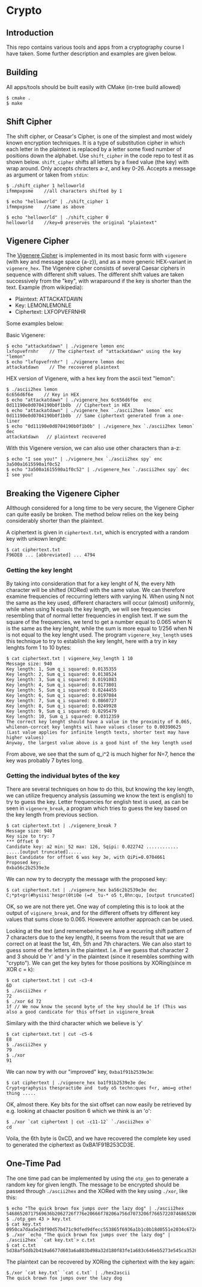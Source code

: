 # Crypto

## Introduction
This repo contains various tools and apps from a cryptography course I have taken. Some further description and examples are given below.

## Building
All apps/tools should be built easily with CMake (in-tree build allowed)
```
$ cmake .
$ make
```

## Shift Cipher
The shift cipher, or Ceasar's Cipher, is one of the simplest and most widely known encryption techniques. It is a type of substitution cipher in which each letter in the plaintext is replaced by a letter some fixed number of positions down the alphabet. Use `shift_cipher` in the code repo to test it as shown below. `shift_cipher` shifts all letters by a fixed value (the key) with wrap around. Only accepts chracters a-z, and key 0-26. Accepts a message as argument or taken from `stdin`:
```
$ ./shift_cipher 1 helloworld
ifmmpxpsme    //all characters shifted by 1

$ echo "helloworld" | ./shift_cipher 1
ifmmpxpsme    //same as above

$ echo "helloworld" | ./shift_cipher 0
helloworld    //key=0 preserves the original "plaintext"
```
## Vigenere Cipher
The [Vigenere Cipher](https://en.wikipedia.org/wiki/Vigen%C3%A8re_cipher) is implemented in its most basic form with `vigenere` (with key and message space {a-z}), and as a more generic HEX-variant in `vigenere_hex`. The Vigenère cipher consists of several Caesar ciphers in sequence with different shift values. The different shift values are taken successively from the "key", with wraparound if the key is shorter than the text. Example (from wikipedia):
- Plaintext:  ATTACKATDAWN
- Key:    LEMONLEMONLE
- Ciphertext: LXFOPVEFRNHR



Some examples below:

Basic Vigenere:
```
$ echo "attackatdawn" | ./vigenere lemon enc
lxfopvefrnhr    // The ciphertext of "attackatdawn" using the key "lemon"
$ echo "lxfopvefrnhr" | ./vigenere lemon dec
attackatdawn    // The recovered plaintext
```
HEX version of Vigenere, with a hex key from the ascii text "lemon":
```
$ ./ascii2hex lemon
6c656d6f6e    // Key in HEX
$ echo "attackatdawn" | ./vigenere_hex 6c656d6f6e  enc
0d11190e0d0704190b0f1b0b  // Ciphertext in HEX
$ echo "attackatdawn" | ./vigenere_hex `./ascii2hex lemon` enc
0d11190e0d0704190b0f1b0b  // Same ciphertext generated from a one-liner
$ echo "0d11190e0d0704190b0f1b0b" | ./vigenere_hex `./ascii2hex lemon` dec
attackatdawn   // plaintext recovered
```
With this Vigenere version, we can also use other characters than a-z:
```
$ echo "I see you!" | ./vigenere_hex `./ascii2hex spy` enc
3a500a1615590a1f0c52
$ echo "3a500a1615590a1f0c52" | ./vigenere_hex `./ascii2hex spy` dec
I see you!
```
## Breaking the Vigenere Cipher
Allthough considered for a long time to be very secure, the Vigenere Cipher can quite easily be broken. The method below relies on the key being considerably shorter than the plaintext.

A ciphertext is given in `ciphertext.txt`, which is encrypted with a random key with unkown lenght:
```
$ cat ciphertext.txt
F96DE8 ... [abbreviated] ... 4794
```
### Getting the key lenght
By taking into consideration that for a key lenght of N, the every Nth character will be shifted (XORed) with the same value. We can therefore examine frequencies of reccurring letters with varying N. When using N not the same as the key used, different characters will occur (almost) uniformly, while when using N equals the key length, we will see frequencies resembling that of normal letter frequencies in english text. If we sum the square of the frequencies, we tend to get a number equal to 0.065 when N is the same as the key lenght, while the sum is more equal to 1/256 when N is not equal to the key lenght used. The program `vigenere_key_length` uses this technique to try to establish the key lenght, here with a try in key lenghts form 1 to 10 bytes:
```
$ cat ciphertext.txt | vigenere_key_length 1 10
Message size: 940
Key length: 1, Sum q_i squared: 0.0135355
Key length: 2, Sum q_i squared: 0.0138524
Key length: 3, Sum q_i squared: 0.0191083
Key length: 4, Sum q_i squared: 0.0173801
Key length: 5, Sum q_i squared: 0.0244455
Key length: 6, Sum q_i squared: 0.0197084
Key length: 7, Sum q_i squared: 0.0860727
Key length: 8, Sum q_i squared: 0.0249928
Key length: 9, Sum q_i squared: 0.0295479
Key length: 10, Sum q_i squared: 0.0312359
The correct key lenght should have a value in the proximity of 0.065, whilenon-corrcet key lenghts wil have values closer to 0.00390625
(Last value applies for infinite length texts, shorter text may have higher values)
Anyway, the largest value above is a good hint of the key length used
```
From above, we see that the sum of q_i^2 is much higher for N=7, hence the key was probably 7 bytes long.

### Getting the individual bytes of the key
There are several techniques on how to do this, but knowing the key length, we can utilize frequency analysis (assuming we know the text is english) to try to guess the key. Letter frequencies for english text is used, as can be seen in `vigenere_break`, a program which tries to guess the key based on the key length from previous section.

```
$ cat ciphertext.txt | ./vigenere_break 7
Message size: 940
Key size to try: 7
*** Offset 0
Candidate key: a2 min: 52 max: 126, Sqipi: 0.022742 ............
.....[output truncated].....
Best Candidate for offset 6 was key 3e, with QiPi=0.0704661
Proposed key: 
0xba56c2b2539e3e
```
We can now try to decrypty the message with the proposed key:
```
$ cat ciphertext.txt | ./vigenere_hex ba56c2b2539e3e dec
C;*pt<gr(#hysisi'hespr(0ti0e (=d  tu-* o5 t,0hn:qu, [output truncated]
```
OK, so we are not there yet. One way of completing this is to look at the output of `viginere_break`, and for the different offsets try different key values that sums close to 0.065. Howevere antother approach can be used.

Looking at the text (and rememebering we have a recurring shift pattern of 7 characters due to the key length), it seems from the result that we are correct on at least the 1st, 4th, 5th and 7th characters. We can also start to guess some of the letters in the plaintext. I.e. if we guess that character 2 and 3 should be 'r' and 'y' in the plaintext (since it resembles somthing with "crypto"). We can get the key bytes for those positions by XORing(since m XOR c = k):
```
$ cat ciphertext.txt | cut -c3-4
6D
$ ./ascii2hex r
72
$ ./xor 6d 72
1f // We now know the second byte of the key should be 1f (This was also a good candicate for this offset in viginere_break
```
Similary with the third character which we believe is 'y'
```
$ cat ciphertext.txt | cut -c5-6
E8
$ ./ascii2hex y
79
$ ./xor
91
```
We can now try with our "improved" key, `0xba1f91b2539e3e`:
```
$ cat ciphertext | ./vigenere_hex ba1f91b2539e3e dec
Crypt<graphysis thespracti0e and  tudy o5 techn:ques f<r, amo=g othe! thing .....
```
OK, almost there. Key bits for the sixt offset can now easily be retrieved by e.g. looking at chaacter position 6 which we think is an 'o':
```
$ ./xor `cat ciphertext | cut -c11-12` `./ascii2hex o`
cd
```
Voila, the 6th byte is 0xCD, and we have recovered the complete key used to generated the ciphertext as 0xBA1F91B253CD3E.

## One-Time Pad
The one time pad can be implemented by using the `otp_gen` to generate a random key for given length. The message to be encrypted should be passed through `./ascii2hex` and the XORed with the key using `./xor`, like this:
```
$ echo "The quick brown fox jumps over the lazy dog" | ./ascii2hex
54686520717569636b2062726f776e20666f78206a756d7073206f76657220746865206c617a7920646f67
$ ./otp_gen 43 > key.txt
$ cat key.txt 
0950ca7daa5e28f90d57b471c9dfed9dfecc553865f6936a1b1c0b18d0551e2034c672e35e8a3cb385f81d
$ ./xor `echo "The quick brown fox jumps over the lazy dog" | ./ascii2hex` `cat key.txt`> c.txt
$ cat c.txt
5d38af5ddb2b419a6677d603a6a883bd98a32d180f83fe1a683c646eb5273e545ca3528f3ff04593e1977a
```
The plaintext can be recovered by XORing the ciphertext with the key again:
```
$./xor `cat key.txt` `cat c.txt` | ./hex2ascii
The quick brown fox jumps over the lazy dog

```
